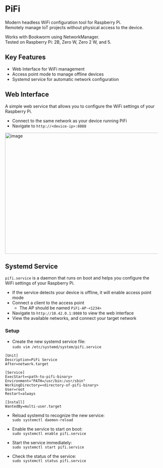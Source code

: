# PiFi

Modern headless WiFi configuration tool for Raspberry Pi.    
Remotely manage IoT projects without physical access to the device.

Works with Bookworm using NetworkManager.  
Tested on Raspberry Pi: 2B, Zero W, Zero 2 W, and 5. 

## Key Features
- Web Interface for WiFi management
- Access point mode to manage offline devices
- Systemd service for automatic network configuration

## Web Interface

A simple web service that allows you to configure the WiFi settings of your Raspberry Pi.   
- Connect to the same network as your device running PiFi
- Navigate to `http://<device-ip>:8088`  

<img width="720" height="400" alt="image" src="https://github.com/user-attachments/assets/14ca5116-28df-43fd-8203-88c12690f924" />


## Systemd Service

`pifi.service` is a daemon that runs on boot and helps you configure the WiFi settings of your Raspberry Pi.  

- If the service detects your device is offline, it will enable access point mode
- Connect a client to the access point 
  - The AP should be named `PiFi-AP-<1234>`
- Navigate to `http://10.42.0.1:8088` to view the web interface 
- View the available networks, and connect your target network

### Setup

- Create the new systemd service file:   
`sudo vim /etc/systemd/system/pifi.service`

```shell
[Unit]
Description=PiFi Service
After=network.target

[Service]
ExecStart=<path-to-pifi-binary>
Environment="PATH=/usr/bin:/usr/sbin"
WorkingDirectory=<directory-of-pifi-binary>
User=root
Restart=always

[Install]
WantedBy=multi-user.target
```

- Reload systemd to recognize the new service:   
`sudo systemctl daemon-reload`

- Enable the service to start on boot:   
`sudo systemctl enable pifi.service`

- Start the service immediately:   
`sudo systemctl start pifi.service`

- Check the status of the service:   
`sudo systemctl status pifi.service`
